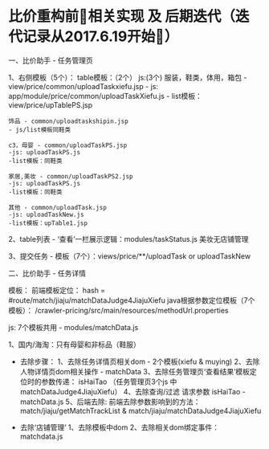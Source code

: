 # 比价重构前相关实现 及 后期迭代（迭代记录从2017.6.19开始）

一、比价助手 - 任务管理页

1、右侧模板（5个）：
    table模板：（2个）
    js:(3个)
    服装，鞋类，体用，箱包 
    - view/price/common/uploadTaskxiefu.jsp
    - js: app/module/price/common/uploadTaskXiefu.js
    - list模板：view/price/upTablePS.jsp

    饰品 - common/uploadtaskshipin.jsp
    - js/list模板同鞋类

    c3，母婴 - common/uploadTaskPS.jsp
    -js: uploadTaskPS.js
    -list模板：同鞋类

    家居,美妆 - common/uploadTaskPS2.jsp
    -js: uploadTaskPS.js
    -list模板：同鞋类

    其他 - common/uploadTask.jsp
    -js: uploadTaskNew.js
    -list模板：upTable1.jsp

2、table列表 - ‘查看’一栏展示逻辑：modules/taskStatus.js
    美妆无店铺管理

3、提交任务
    - 模板（7个）：views/price/**/uploadTask or uploadTaskNew

二、比价助手 - 任务详情

模板：
前端模板定位： hash = #route/match/jiaju/matchDataJudge4JiajuXiefu
java根据参数定位模板（7个模板）：
/crawler-pricing/src/main/resources/methodUrl.properties

js: 7个模板共用 - modules/matchData.js

1、国内/海淘：只有母婴和非标品（鞋服）
- 去除步骤：
    1、去除任务详情页相关dom - 2个模板(xiefu & muying)
    2、去除人物详情页dom相关操作 - matchData
    3、去除任务管理页‘查看结果’模板定位时的参数传递： isHaiTao （任务管理页3个js 中 matchDataJudge4JiajuXiefu）
    4、去除查询/过滤 请求参数 isHaiTao - matchData.js
    5、后端去除: 前端去除参数影响到的方法：match/jiaju/getMatchTrackList & match/jiaju/matchDataJudge4JiajuXiefu
    
- 去除‘店铺管理’
    1、去除模板中dom
    2、去除相关dom绑定事件： matchdata.js

